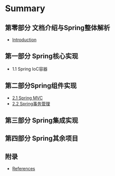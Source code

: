 # Summary

## 第零部分 文档介绍与Spring整体解析
* [Introduction](README.md)

## 第一部分 Spring核心实现
* 1.1 Spring IoC容器

## 第二部分Spring组件实现
* [2.1 Spring MVC](21-spring-mvc.md)
* [2.2 Spring事务管理](22-spring事务.md)

## 第三部分 Spring集成实现

## 第四部分 Spring其余项目

## 附录
* [References](references.md)

